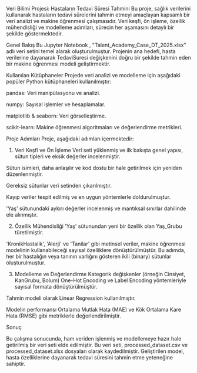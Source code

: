 Veri Bilimi Projesi: Hastaların Tedavi Süresi Tahmini
Bu proje, sağlık verilerini kullanarak hastaların tedavi sürelerini tahmin etmeyi amaçlayan kapsamlı bir veri analizi ve makine öğrenmesi çalışmasıdır. Veri keşfi, ön işleme, özellik mühendisliği ve modelleme adımları, sürecin her aşamasını detaylı bir şekilde göstermektedir.

Genel Bakış
Bu Jupyter Notebook , "Talent_Academy_Case_DT_2025.xlsx" adlı veri setini temel alarak oluşturulmuştur. Projenin ana hedefi, hasta verilerine dayanarak TedaviSuresi değişkenini doğru bir şekilde tahmin eden bir makine öğrenmesi modeli geliştirmektir.

Kullanılan Kütüphaneler
Projede veri analizi ve modelleme için aşağıdaki popüler Python kütüphaneleri kullanılmıştır:

pandas: Veri manipülasyonu ve analizi.

numpy: Sayısal işlemler ve hesaplamalar.

matplotlib & seaborn: Veri görselleştirme.

scikit-learn: Makine öğrenmesi algoritmaları ve değerlendirme metrikleri.

Proje Adımları
Proje, aşağıdaki adımları içermektedir:

1. Veri Keşfi ve Ön İşleme
Veri seti yüklenmiş ve ilk bakışta genel yapısı, sütun tipleri ve eksik değerler incelenmiştir.

Sütun isimleri, daha anlaşılır ve kod dostu bir hale getirilmek için yeniden düzenlenmiştir.

Gereksiz sütunlar veri setinden çıkarılmıştır.

Kayıp veriler tespit edilmiş ve en uygun yöntemlerle doldurulmuştur.

'Yaş' sütunundaki aykırı değerler incelenmiş ve mantıksal sınırlar dahilinde ele alınmıştır.

2. Özellik Mühendisliği
'Yaş' sütunundan yeni bir özellik olan Yaş_Grubu türetilmiştir.

'KronikHastalik', 'Alerji' ve 'Tanilar' gibi metinsel veriler, makine öğrenmesi modelinin kullanabileceği sayısal özelliklere dönüştürülmüştür. Bu adımda, her bir hastalığın veya tanının varlığını gösteren ikili (binary) sütunlar oluşturulmuştur.

3. Modelleme ve Değerlendirme
Kategorik değişkenler (örneğin Cinsiyet, KanGrubu, Bolum) One-Hot Encoding ve Label Encoding yöntemleriyle sayısal formata dönüştürülmüştür.

Tahmin modeli olarak Linear Regression kullanılmıştır.

Modelin performansı Ortalama Mutlak Hata (MAE) ve Kök Ortalama Kare Hata (RMSE) gibi metriklerle değerlendirilmiştir.

Sonuç

Bu çalışma sonucunda, ham veriden işlenmiş ve modellemeye hazır hale getirilmiş bir veri seti elde edilmiştir. Bu veri seti, processed_dataset.csv ve processed_dataset.xlsx dosyaları olarak kaydedilmiştir. Geliştirilen model, hasta özelliklerine dayanarak tedavi süresini tahmin etme yeteneğine sahiptir.
